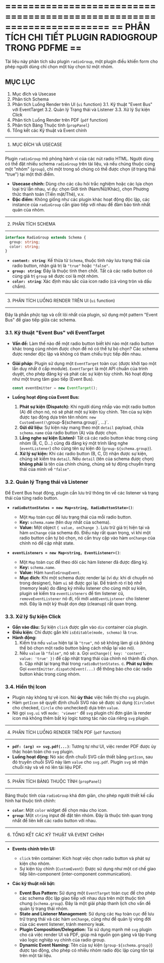 ======================================================================
==   PHÂN TÍCH CHI TIẾT PLUGIN RADIOGROUP TRONG PDFME                ==
======================================================================

Tài liệu này phân tích sâu plugin `radioGroup`, một plugin điều khiển form cho phép người dùng chỉ chọn một tùy chọn từ một nhóm.

MỤC LỤC
---------
1.  Mục đích và Usecase
2.  Phân tích Schema
3.  Phân tích Luồng Render trên UI (`ui` function)
    3.1. Kỹ thuật "Event Bus" với EventTarget
    3.2. Quản lý Trạng thái và Listener
    3.3. Xử lý Sự kiện Click
4.  Phân tích Luồng Render trên PDF (`pdf` function)
5.  Phân tích Bảng Thuộc tính (`propPanel`)
6.  Tổng kết các Kỹ thuật và Event chính

----------------------------------------------------------------------
1. MỤC ĐÍCH VÀ USECASE
----------------------------------------------------------------------

Plugin `radioGroup` mô phỏng hành vi của các nút radio HTML. Người dùng có thể đặt nhiều schema `radioGroup` trên tài liệu, và nếu chúng thuộc cùng một "nhóm" (`group`), chỉ một trong số chúng có thể được chọn (ở trạng thái "true") tại một thời điểm.

-   **Usecase chính:** Dùng cho các câu hỏi trắc nghiệm hoặc các lựa chọn loại trừ lẫn nhau, ví dụ: chọn Giới tính (Nam/Nữ/Khác), chọn Phương thức thanh toán (Tiền mặt/Thẻ), v.v.
-   **Đặc điểm:** Không giống như các plugin khác hoạt động độc lập, các instance của `radioGroup` cần giao tiếp với nhau để đảm bảo tính nhất quán của nhóm.

----------------------------------------------------------------------
2. PHÂN TÍCH SCHEMA
----------------------------------------------------------------------

```typescript
interface RadioGroup extends Schema {
  group: string;
  color: string;
}
```

-   **`content: string`**: Kế thừa từ `Schema`, thuộc tính này lưu trạng thái của radio button, nhận giá trị là `"true"` hoặc `"false"`.
-   **`group: string`**: Đây là thuộc tính then chốt. Tất cả các radio button có cùng giá trị `group` sẽ được coi là một nhóm.
-   **`color: string`**: Xác định màu sắc của icon radio (cả vòng tròn và dấu chấm).

----------------------------------------------------------------------
3. PHÂN TÍCH LUỒNG RENDER TRÊN UI (`ui` function)
----------------------------------------------------------------------

Đây là phần phức tạp và cốt lõi nhất của plugin, sử dụng một pattern "Event Bus" để giao tiếp giữa các schema.

### 3.1. Kỹ thuật "Event Bus" với EventTarget

-   **Vấn đề:** Làm thế nào để một radio button biết khi nào một radio button khác trong cùng nhóm được chọn để nó có thể tự bỏ chọn? Các schema được render độc lập và không có tham chiếu trực tiếp đến nhau.
-   **Giải pháp:** Plugin sử dụng một `EventTarget` toàn cục (được khởi tạo một lần duy nhất ở cấp module). `EventTarget` là một API chuẩn của trình duyệt, cho phép đăng ký và phát các sự kiện tùy chỉnh. Nó hoạt động như một trung tâm giao tiếp (Event Bus).

    ```typescript
    const eventEmitter = new EventTarget();
    ```

-   **Luồng hoạt động của Event Bus:**
    1.  **Phát sự kiện (Dispatch):** Khi người dùng nhấp vào một radio button (A) để chọn nó, nó sẽ phát một sự kiện tùy chỉnh. Tên của sự kiện được tạo động dựa trên tên nhóm: `new CustomEvent(\`group-${schema.group}\`, ...)`.
    2.  **Gửi dữ liệu:** Sự kiện này mang theo một `detail` payload, chứa `schema.name` của radio button (A) vừa được chọn.
    3.  **Lắng nghe sự kiện (Listen):** Tất cả các radio button khác trong cùng nhóm (B, C, D...) cũng đã đăng ký một trình lắng nghe (`eventListener`) cho cùng tên sự kiện đó (`group-${schema.group}`).
    4.  **Xử lý sự kiện:** Khi các radio button (B, C, D) nhận được sự kiện, chúng sẽ kiểm tra `detail`. Nếu `detail` (tên của schema được chọn) **không phải** là tên của chính chúng, chúng sẽ tự động chuyển trạng thái của mình về `"false"`.

### 3.2. Quản lý Trạng thái và Listener

Để Event Bus hoạt động, plugin cần lưu trữ thông tin về các listener và trạng thái của từng radio button.

-   **`radioButtonStates = new Map<string, RadioButtonState>()`**:
    -   Một `Map` toàn cục để lưu trạng thái của mỗi radio button.
    -   **Key:** `schema.name` (tên duy nhất của schema).
    -   **Value:** Một object `{ value, onChange }`. Lưu trữ giá trị hiện tại và hàm `onChange` của schema đó. Điều này rất quan trọng, vì khi một radio button cần tự bỏ chọn, nó cần truy cập vào hàm `onChange` của chính nó để cập nhật state.

-   **`eventListeners = new Map<string, EventListener>()`**:
    -   Một `Map` toàn cục để theo dõi các hàm listener đã được đăng ký.
    -   **Key:** `schema.name`.
    -   **Value:** Hàm `handleGroupEvent`.
    -   **Mục đích:** Khi một schema được render lại (ví dụ: khi di chuyển nó trong designer), hàm `ui` sẽ được gọi lại. Để tránh rò rỉ bộ nhớ (memory leak) do đăng ký nhiều listener cho cùng một sự kiện, plugin sẽ kiểm tra `eventListeners` để tìm listener cũ, `removeEventListener` nó đi, rồi mới `addEventListener` cho listener mới. Đây là một kỹ thuật dọn dẹp (cleanup) rất quan trọng.

### 3.3. Xử lý Sự kiện Click

-   **Gắn vào đâu:** Sự kiện `click` được gắn vào `div` container của plugin.
-   **Điều kiện:** Chỉ được gắn khi `isEditable(mode, schema)` là `true`.
-   **Hành động:**
    1.  Kiểm tra nếu `value` hiện tại là `"true"`, nó sẽ không làm gì cả (không thể bỏ chọn một radio button bằng cách nhấp lại vào nó).
    2.  Nếu `value` là `"false"`, nó sẽ:
        a.  Gọi `onChange({ key: 'content', value: 'true' })` để cập nhật trạng thái của chính nó thành đã chọn.
        b.  Cập nhật lại trạng thái trong `radioButtonStates`.
        c.  **Phát sự kiện:** Gọi `eventEmitter.dispatchEvent(...)` để thông báo cho các radio button khác trong cùng nhóm.

### 3.4. Hiển thị Icon

-   Plugin này không tự vẽ icon. Nó **ủy thác** việc hiển thị cho `svg` plugin.
-   Hàm `getIcon` sẽ quyết định chuỗi SVG nào sẽ được sử dụng (`CircleDot` cho checked, `Circle` cho unchecked) dựa trên `value`.
-   Nó gọi `svg.ui` với `mode: 'viewer'` để `svg` plugin chỉ đơn giản là render icon mà không thêm bất kỳ logic tương tác nào của riêng `svg` plugin.

----------------------------------------------------------------------
4. PHÂN TÍCH LUỒNG RENDER TRÊN PDF (`pdf` function)
----------------------------------------------------------------------

-   **`pdf: (arg) => svg.pdf(...)`**: Tương tự như UI, việc render PDF được ủy thác hoàn toàn cho `svg` plugin.
-   **Luồng hoạt động:** Nó xác định chuỗi SVG cần thiết bằng `getIcon`, sau đó truyền chuỗi SVG này làm `value` cho `svg.pdf`. Plugin `svg` sẽ nhận chuỗi này và vẽ nó lên tài liệu PDF.

----------------------------------------------------------------------
5. PHÂN TÍCH BẢNG THUỘC TÍNH (`propPanel`)
----------------------------------------------------------------------

Bảng thuộc tính của `radioGroup` khá đơn giản, cho phép người thiết kế cấu hình hai thuộc tính chính:

-   **`color`**: Một `color` widget để chọn màu cho icon.
-   **`group`**: Một `string` input để đặt tên nhóm. Đây là thuộc tính quan trọng nhất để liên kết các radio button với nhau.

----------------------------------------------------------------------
6. TỔNG KẾT CÁC KỸ THUẬT VÀ EVENT CHÍNH
----------------------------------------------------------------------

-   **Events chính trên UI:**
    -   `click` trên container: Kích hoạt việc chọn radio button và phát sự kiện cho nhóm.
    -   Sự kiện tùy chỉnh (`CustomEvent`): Được sử dụng như một cơ chế giao tiếp liên-component (inter-component communication).

-   **Các kỹ thuật nổi bật:**
    -   **Event Bus Pattern:** Sử dụng một `EventTarget` toàn cục để cho phép các schema độc lập giao tiếp với nhau dựa trên một thuộc tính chung (`schema.group`). Đây là một giải pháp thanh lịch cho vấn đề quản lý trạng thái nhóm.
    -   **State and Listener Management:** Sử dụng các `Map` toàn cục để lưu trữ trạng thái và các hàm `onChange`, cũng như để quản lý vòng đời của các event listener, tránh memory leak.
    -   **Plugin Composition/Delegation:** Tái sử dụng mạnh mẽ `svg` plugin cho cả việc render UI và PDF, giúp mã nguồn gọn gàng và tập trung vào logic nghiệp vụ chính của radio group.
    -   **Dynamic Event Naming:** Tên của sự kiện (`group-${schema.group}`) được tạo động, cho phép có nhiều nhóm radio độc lập cùng tồn tại trên một tài liệu.